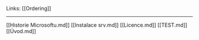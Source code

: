 Links: [[Ordering]]

---
[[Historie Microsoftu.md]]
[[Instalace srv.md]]
[[Licence.md]]
[[TEST.md]]
[[Úvod.md]]

